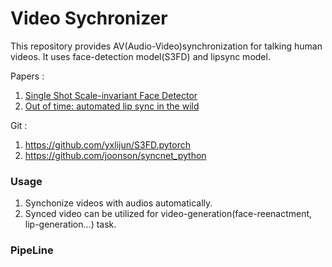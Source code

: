 # Video Sychronizer

This repository provides AV(Audio-Video)synchronization for talking human videos. It uses face-detection model(S3FD) and lipsync model.

Papers :
1. [Single Shot Scale-invariant Face Detector](https://openaccess.thecvf.com/content_ICCV_2017/papers/Zhang_S3FD_Single_Shot_ICCV_2017_paper.pdf)
2. [Out of time: automated lip sync in the wild](https://www.robots.ox.ac.uk/~vgg/publications/2016/Chung16a/chung16a.pdf)

Git : 
1. https://github.com/yxlijun/S3FD.pytorch
2. https://github.com/joonson/syncnet_python

### Usage
1. Synchonize videos with audios automatically.
2. Synced video can be utilized for video-generation(face-reenactment, lip-generation...) task.

### PipeLine
